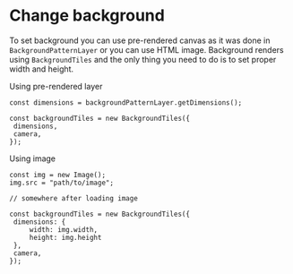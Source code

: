 # Change background

To set background you can use pre-rendered canvas as it was done in `BackgroundPatternLayer` or you can use HTML image.
Background renders using `BackgroundTiles` and the only thing you need to do is to set proper width and height.

Using pre-rendered layer

```TS
const dimensions = backgroundPatternLayer.getDimensions();

const backgroundTiles = new BackgroundTiles({
 dimensions,
 camera,
});
```

Using image

```TS
const img = new Image();
img.src = "path/to/image";

// somewhere after loading image

const backgroundTiles = new BackgroundTiles({
 dimensions: {
     width: img.width,
     height: img.height
 },
 camera,
});
```
